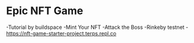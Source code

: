 # Epic NFT Game
-Tutorial by buildspace
-Mint Your NFT
-Attack the Boss
-Rinkeby testnet
-https://nft-game-starter-project.terps.repl.co
